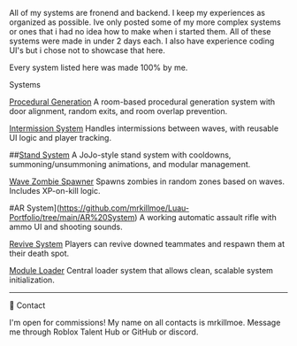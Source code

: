 All of my systems are fronend and backend. I keep my experiences as organized as possible. Ive only posted some of my more complex systems or ones that i had no idea how to make when i started them.
All of these systems were made in under 2 days each. I also have experience coding UI's but i chose not to showcase that here.

Every system listed here was made 100% by me.

Systems

[Procedural Generation](https://github.com/mrkillmoe/Luau-Portfolio/tree/main/Procedural%20Generation)
A room-based procedural generation system with door alignment, random exits, and room overlap prevention.

[Intermission System](https://github.com/mrkillmoe/Luau-Portfolio/tree/main/Intermission%20System)
Handles intermissions between waves, with reusable UI logic and player tracking.

##[Stand System](https://github.com/mrkillmoe/Luau-Portfolio/tree/main/Stand%20System)
A JoJo-style stand system with cooldowns, summoning/unsummoning animations, and modular management.

[Wave Zombie Spawner](https://github.com/mrkillmoe/Luau-Portfolio/tree/main/Wave%20System)
Spawns zombies in random zones based on waves. Includes XP-on-kill logic.

#AR System](https://github.com/mrkillmoe/Luau-Portfolio/tree/main/AR%20System)
A working automatic assault rifle with ammo UI and shooting sounds.

[Revive System](https://github.com/mrkillmoe/Luau-Portfolio/tree/main/Revive%20System)
Players can revive downed teammates and respawn them at their death spot.

[Module Loader](https://github.com/mrkillmoe/Luau-Portfolio/tree/main/Module%20Loader)
Central loader system that allows clean, scalable system initialization.

---
💬 Contact

I'm open for commissions! My name on all contacts is mrkillmoe. Message me through Roblox Talent Hub or GitHub or discord.
